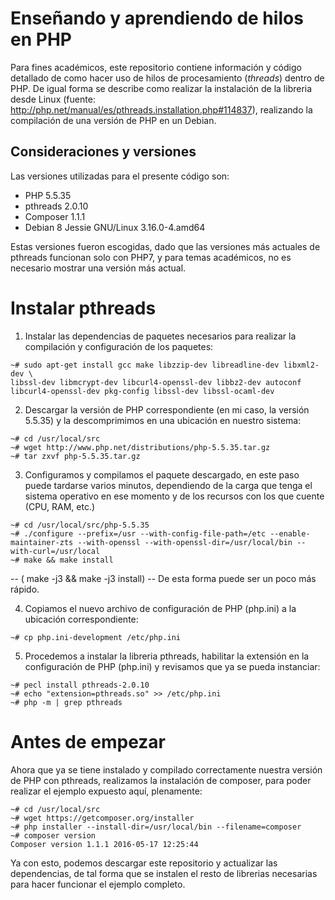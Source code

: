 # Enseñando y aprendiendo de hilos en PHP
Para fines académicos, este repositorio contiene información y código detallado de como hacer uso de hilos de procesamiento (*threads*) dentro de PHP.
De igual forma se describe como realizar la instalación de la libreria desde Linux (fuente: http://php.net/manual/es/pthreads.installation.php#114837), realizando la compilación de una versión de PHP en un Debian.

## Consideraciones y versiones
Las versiones utilizadas para el presente código son:
* PHP 5.5.35
* pthreads 2.0.10
* Composer 1.1.1
* Debian 8 Jessie GNU/Linux 3.16.0-4.amd64

Estas versiones fueron escogidas, dado que las versiones más actuales de pthreads funcionan solo con PHP7, y para temas académicos, no es necesario mostrar una versión más actual.

# Instalar pthreads

1. Instalar las dependencias de paquetes necesarios para realizar la compilación y configuración de los paquetes:
```shell
~# sudo apt-get install gcc make libzzip-dev libreadline-dev libxml2-dev \
libssl-dev libmcrypt-dev libcurl4-openssl-dev libbz2-dev autoconf libcurl4-openssl-dev pkg-config libssl-dev libssl-ocaml-dev
```

2. Descargar la versión de PHP correspondiente (en mi caso, la versión 5.5.35) y la descomprimimos en una ubicación en nuestro sistema:
```shell
~# cd /usr/local/src
~# wget http://www.php.net/distributions/php-5.5.35.tar.gz
~# tar zxvf php-5.5.35.tar.gz
```

3. Configuramos y compilamos el paquete descargado, en este paso puede tardarse varios minutos, dependiendo de la carga que tenga el sistema operativo en ese momento y de los recursos con los que cuente (CPU, RAM, etc.)
```shell
~# cd /usr/local/src/php-5.5.35
~# ./configure --prefix=/usr --with-config-file-path=/etc --enable-maintainer-zts --with-openssl --with-openssl-dir=/usr/local/bin --with-curl=/usr/local
~# make && make install
```

-- ( make -j3 && make -j3 install) -- De esta forma puede ser un poco más rápido.

4. Copiamos el nuevo archivo de configuración de PHP (php.ini) a la ubicación correspondiente:
```shell
~# cp php.ini-development /etc/php.ini
```

5. Procedemos a instalar la libreria pthreads, habilitar la extensión en la configuración de PHP (php.ini) y revisamos que ya se pueda instanciar:
```shell
~# pecl install pthreads-2.0.10
~# echo "extension=pthreads.so" >> /etc/php.ini
~# php -m | grep pthreads
```

# Antes de empezar
Ahora que ya se tiene instalado y compilado correctamente nuestra versión de PHP con pthreads, realizamos la instalación de composer, para poder realizar el ejemplo expuesto aquí, plenamente:
```shell
~# cd /usr/local/src
~# wget https://getcomposer.org/installer
~# php installer --install-dir=/usr/local/bin --filename=composer
~# composer version
Composer version 1.1.1 2016-05-17 12:25:44
```

Ya con esto, podemos descargar este repositorio y actualizar las dependencias, de tal forma que se instalen el resto de librerias necesarias para hacer funcionar el ejemplo completo.

